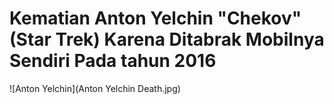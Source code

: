 # Kematian Anton Yelchin "Chekov" (Star Trek) Karena Ditabrak Mobilnya Sendiri Pada tahun 2016 #

![Anton Yelchin](Anton Yelchin Death.jpg)
